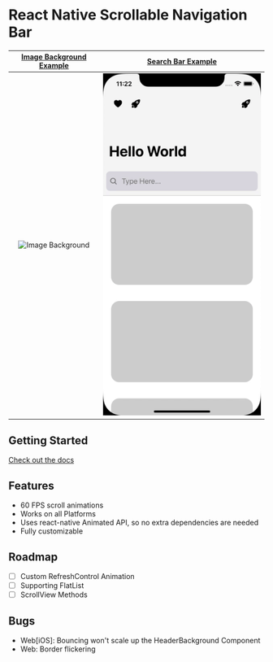 # React Native Scrollable Navigation Bar

| [Image Background Example](https://zobeirhamid.github.io/react-native-scrollable-navigation-bar/examples/image-background) | [Search Bar Example](https://zobeirhamid.github.io/react-native-scrollable-navigation-bar/examples/search-bar) |
| :------------------------------------------------------------------------------------------------------------------------: | :------------------------------------------------------------------------------------------------------------: |
|                                    ![Image Background](./image-background-preview.gif)                                     |                                    ![Search Bar](./search-bar-preview.gif)                                     |

## Getting Started

[Check out the docs](https://zobeirhamid.github.io/react-native-scrollable-navigation-bar)

## Features

- 60 FPS scroll animations
- Works on all Platforms
- Uses react-native Animated API, so no extra dependencies are needed
- Fully customizable

## Roadmap

- [ ] Custom RefreshControl Animation
- [ ] Supporting FlatList
- [ ] ScrollView Methods

## Bugs

- Web[iOS]: Bouncing won't scale up the HeaderBackground Component
- Web: Border flickering
